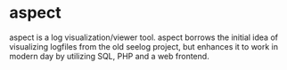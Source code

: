 # aspect
aspect is a log visualization/viewer tool. aspect borrows the initial idea of visualizing logfiles from the old seelog project, but enhances it to work in modern day by utilizing SQL, PHP and a web frontend.
